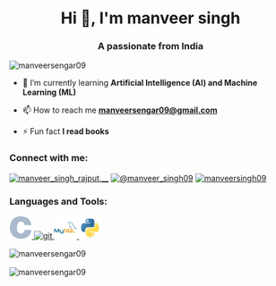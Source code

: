 <h1 align="center">Hi 👋, I'm manveer singh</h1>
<h3 align="center">A passionate from India</h3>


<p align="left"> <img src="https://komarev.com/ghpvc/?username=manveersengar09&label=Profile%20views&color=0e75b6&style=flat" alt="manveersengar09" /> </p>

- 🌱 I’m currently learning **Artificial Intelligence (AI) and Machine Learning (ML)**

- 📫 How to reach me **manveersengar09@gmail.com**

- ⚡ Fun fact **I read books**

<h3 align="left">Connect with me:</h3>
<p align="left"> 
<a href="https://instagram.com/manveer_singh_rajput.__" target="blank"><img align="center" src="https://raw.githubusercontent.com/rahuldkjain/github-profile-readme-generator/master/src/images/icons/Social/instagram.svg" alt="manveer_singh_rajput.__" height="30" width="40" /></a>
<a href="https://www.youtube.com/c/@manveer_singh09" target="blank"><img align="center" src="https://raw.githubusercontent.com/rahuldkjain/github-profile-readme-generator/master/src/images/icons/Social/youtube.svg" alt="@manveer_singh09" height="30" width="40" /></a>
<a href="https://www.leetcode.com/manveersingh09" target="blank"><img align="center" src="https://raw.githubusercontent.com/rahuldkjain/github-profile-readme-generator/master/src/images/icons/Social/leet-code.svg" alt="manveersingh09" height="30" width="40" /></a>
</p>

<h3 align="left">Languages and Tools:</h3>  
<p align="left"> <a href="https://www.cprogramming.com/" target="_blank" rel="noreferrer"> <img src="https://raw.githubusercontent.com/devicons/devicon/master/icons/c/c-original.svg" alt="c" width="40" height="40"/> </a> <a href="https://git-scm.com/" target="_blank" rel="noreferrer"> <img src="https://www.vectorlogo.zone/logos/git-scm/git-scm-icon.svg" alt="git" width="40" height="40"/> </a> <a href="https://www.mysql.com/" target="_blank" rel="noreferrer"> <img src="https://raw.githubusercontent.com/devicons/devicon/master/icons/mysql/mysql-original-wordmark.svg" alt="mysql" width="40" height="40"/> </a> <a href="https://www.python.org" target="_blank" rel="noreferrer"> <img src="https://raw.githubusercontent.com/devicons/devicon/master/icons/python/python-original.svg" alt="python" width="40" height="40"/> </a> </p>

<p><img align="center" src="https://github-readme-stats.vercel.app/api/top-langs?username=manveersengar09&show_icons=true&locale=en&layout=compact" alt="manveersengar09" /></p>

<p><img align="center" src="https://github-readme-streak-stats.herokuapp.com/?user=manveersengar09&" alt="manveersengar09" /></p>
  
